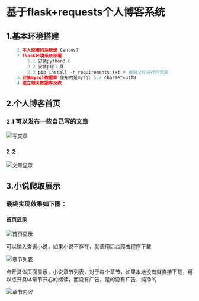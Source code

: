 # 基于flask+requests个人博客系统

## 1.基本环境搭建

```python
    1.本人使用的系统是 Centos7
    2.flask环境系统部署
        2.1 安装python3.6
        2.2 安装pip工具
        2.3 pip install -r requirements.txt # 根据文件进行包安装
    3.安装mysql数据库 使用的是mysql 5.7 charset=utf8
    4.建立相关数据库及表
```

## 2.个人博客首页

### 2.1 可以发布一些自己写的文章

![写文章](https://images2018.cnblogs.com/blog/1339195/201804/1339195-20180420101341637-1481677605.png)

### 2.2

![文章显示](https://images2018.cnblogs.com/blog/1339195/201804/1339195-20180420101603138-7020402.png)

## 3.小说爬取展示

### 最终实现效果如下图：

#### 首页显示

![首页显示](https://images2018.cnblogs.com/blog/1339195/201804/1339195-20180418232426530-100667854.png)

可以输入查询小说，如果小说不存在，就调用后台爬虫程序下载

![章节列表](https://images2018.cnblogs.com/blog/1339195/201804/1339195-20180418232908530-1212209202.png)

点开具体页面显示，小说章节列表，对于每个章节，如果本地没有就直接下载，可以点开具体章节开心的阅读，而没有广告，是的没有广告，纯净的

![章节内容](https://images2018.cnblogs.com/blog/1339195/201804/1339195-20180418233105974-334389035.png)
